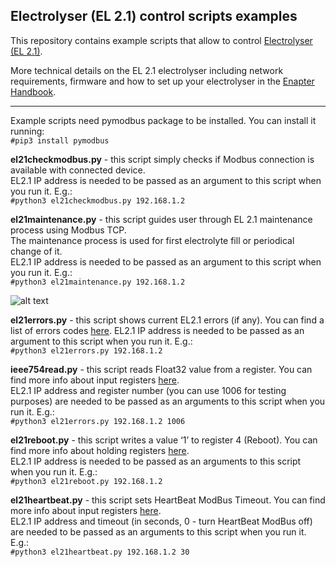 ## Electrolyser (EL 2.1) control scripts examples

This repository contains example scripts that allow to control [Electrolyser (EL 2.1)](https://www.enapter.com/electrolyser).

More technical details on the EL 2.1 electrolyser including network requirements, firmware and how to set up your electrolyser in the [Enapter Handbook](https://handbook.enapter.com/electrolyser/el21/el21.html).

---

Example scripts need pymodbus package to be installed. You can install it running:  
`#pip3 install pymodbus`

**el21checkmodbus.py** - this script simply checks if Modbus connection is available with connected device.  
EL2.1 IP address is needed to be passed as an argument to this script when you run it. E.g.:  
`#python3 el21checkmodbus.py 192.168.1.2`

**el21maintenance.py** - this script guides user through EL 2.1 maintenance process using Modbus TCP.  
The maintenance process is used for first electrolyte fill or periodical change of it.  
EL2.1 IP address is needed to be passed as an argument to this script when you run it. E.g.:  
`#python3 el21maintenance.py 192.168.1.2`

![alt text](https://github.com/alexandershalin/el21-scripts/raw/master/el21maintenance.gif "el21maintenance.py")

**el21errors.py** - this script shows current EL2.1 errors (if any). 
You can find a list of errors codes [here](https://handbook.enapter.com/electrolyser/el21/el21_firmware/1.2.0/modbus_tcp_communication_interface.html#error-codes). 
EL2.1 IP address is needed to be passed as an argument to this script when you run it. E.g.:  
`#python3 el21errors.py 192.168.1.2`

**ieee754read.py** - this script reads Float32 value from a register. You can find more info about input registers [here](https://handbook.enapter.com/electrolyser/el21/el21_firmware/1.2.0/modbus_tcp_communication_interface.html#input-registers-read-only).  
EL2.1 IP address and register number (you can use 1006 for testing purposes) are needed to be passed as an arguments to this script when you run it. E.g.:  
`#python3 el21errors.py 192.168.1.2 1006`

**el21reboot.py** - this script writes a value ‘1’ to register 4 (Reboot). You can find more info about holding registers [here](https://handbook.enapter.com/electrolyser/el21/el21_firmware/1.2.0/modbus_tcp_communication_interface.html#holding-registers-read-write).  
EL2.1 IP address is needed to be passed as an arguments to this script when you run it. E.g.:  
`#python3 el21reboot.py 192.168.1.2`

**el21heartbeat.py** - this script sets HeartBeat ModBus Timeout. You can find more info about input registers [here](https://handbook.enapter.com/electrolyser/el21/el21_firmware/1.2.0/modbus_tcp_communication_interface.html#input-registers-read-only).  
EL2.1 IP address and timeout (in seconds, 0 - turn HeartBeat ModBus off) are needed to be passed as an arguments to this script when you run it. E.g.:  
`#python3 el21heartbeat.py 192.168.1.2 30`
